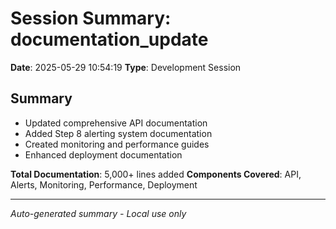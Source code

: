 # Session Summary: documentation_update

**Date**: 2025-05-29 10:54:19
**Type**: Development Session

## Summary

- Updated comprehensive API documentation
- Added Step 8 alerting system documentation
- Created monitoring and performance guides
- Enhanced deployment documentation

**Total Documentation**: 5,000+ lines added
**Components Covered**: API, Alerts, Monitoring, Performance, Deployment

---
*Auto-generated summary - Local use only*
